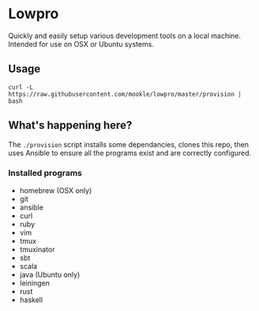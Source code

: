 # Lowpro

Quickly and easily setup various development tools on a local machine. Intended for use on OSX or Ubuntu systems.

## Usage

    curl -L https://raw.githubusercontent.com/mookle/lowpro/master/provision | bash

## What's happening here?

The `./provision` script installs some dependancies, clones this repo, then uses Ansible to ensure all the programs exist and are correctly configured.

### Installed programs

- homebrew (OSX only)
- git
- ansible
- curl
- ruby
- vim
- tmux
- tmuxinator
- sbt
- scala
- java (Ubuntu only)
- leiningen
- rust
- haskell
